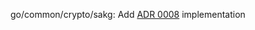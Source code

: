 go/common/crypto/sakg: Add [ADR 0008] implementation

[ADR 0008]: docs/adr/0008-standard-account-key-generation.md

